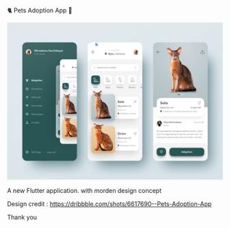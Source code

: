 🐈 Pets Adoption App 🐶

![Image](https://github.com/vitulgoyani/Pets_Adoption_App/blob/master/Screenshot%202020-02-29%20at%204.29.09%20PM.png)

A new Flutter application. with morden design concept

Design credit : https://dribbble.com/shots/6617690--Pets-Adoption-App

Thank you
